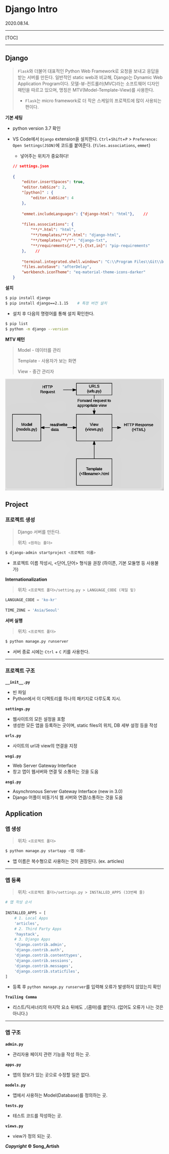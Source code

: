 # Django Intro

2020.08.14.



*****

[TOC]

*****



## Django

> `Flask`와 더불어 대표적인 Python Web Framework로 요청을 보내고 응답을 받는 서버를 만든다. 일반적인 static web과 비교해, Django는 Dynamic Web Application Program이다. 모델-뷰-컨트롤러(MVC)라는 소프트웨어 디자인 패턴을 따르고 있으며, 명칭은 MTV(Model-Template-View)를 사용한다.
>
> - `Flask`는 micro framework로 더 작은 스케일의 프로젝트에 많이 사용되는 편이다.

**기본 세팅**

- python version 3.7 확인

- VS Code에서 `Django` extension을 설치한다.
  `Ctrl`+`Shift`+`P` > `Preference: Open Settings(JSON)`에 코드를 붙여준다. (`files.associations`, `emmet`)
  
  - 넣어주는 위치가 중요하다!
  
  ```json
  // settings.json
  
  {
      "editor.insertSpaces": true,
      "editor.tabSize": 2,
      "[python]" : {
          "editor.tabSize": 4
      },
  
      "emmet.includeLanguages": {"django-html": "html"},	//
      
      "files.associations": {
          "**/*.html": "html",
          "**/templates/**/*.html": "django-html",
          "**/templates/**/*": "django-txt",
          "**/requirements{/**,*}.{txt,in}": "pip-requirements"
      },	//
  
      "terminal.integrated.shell.windows": "C:\\Program Files\\Git\\bin\\bash.exe",
      "files.autoSave": "afterDelay",
      "workbench.iconTheme": "eq-material-theme-icons-darker"
  }
  ```
  
  

**설치**

```bash
$ pip install django
$ pip install django==2.1.15	# 특정 버전 설치
```

- 설치 후 다음의 명령어를 통해 설치 확인한다.

```bash
$ pip list
$ python -m django --version
```

**MTV 패턴**

> Model - 데이터를 관리
>
> Template - 사용자가 보는 화면
>
> View - 중간 관리자

![MTV 패턴](img\django_how.png)



## Project

### 프로젝트 생성

> Django 서버를 만든다.
>
> 위치: `<원하는 폴더>`

```bash
$ django-admin startproject <프로젝트 이름>
```

- 프로젝트 이름 작성시, <단어_단어> 형식을 권장 (하이픈, 기본 모듈명 등 사용불가)

**Internationalization**

> 위치: `<프로젝트 폴더>/setting.py > LANGUAGE_CODE (제일 밑)`

```python
LANGUAGE_CODE = 'ko-kr'

TIME_ZONE = 'Asia/Seoul'
```

**서버 실행**

> 위치: `<프로젝트 폴더>`

```bash
$ python manage.py runserver
```

- 서버 종료 시에는 `Ctrl` + `C` 키를 사용한다.

---

### 프로젝트 구조

**`__init__.py`**

- 빈 파일
- Python에서 이 디렉토리를 하나의 패키지로 다루도록 지시.

**`settings.py`**

- 웹사이트의 모든 설정을 포함
- 생성한 모든 앱을 등록하는 곳이며, static files의 위치, DB 세부 설정 등을 작성

**`urls.py`**

- 사이트의 url과 view의 연결을 지정

**`wsgi.py`**

- Web Server Gateway Interface
- 창고 앱이 웹서버와 연결 및 소통하는 것을 도움

**`asgi.py`**

- Asynchronous Server Gateway Interface (new in 3.0)
- Django 어플이 비동기식 웹 서버와 연결/소통하는 것을 도움



## Application

### 앱 생성

> 위치: `<프로젝트 폴더>`

```bash
$ python manage.py startapp <앱 이름>
```

- 앱 이름은 복수형으로 사용하는 것이 권장된다. (ex. articles)

---

### 앱 등록

> 위치: `<프로젝트 폴더>/settings.py > INSTALLED_APPS (33번째 줄)`

```python
# 앱 작성 순서

INSTALLED_APPS = [
    # 1. Local Apps
    'articles',
    # 2. Third Party Apps
    'haystack',
    # 3. Django Apps
    'django.contrib.admin',
    'django.contrib.auth',
    'django.contrib.contenttypes',
    'django.contrib.sessions',
    'django.contrib.messages',
    'django.contrib.staticfiles',
]
```

- 등록 후 `python manage.py runserver`를 입력해 오류가 발생하지 않았는지 확인

**`Trailing Comma`**

- 리스트/딕셔너리의 마지막 요소 뒤에도 `,`(콤마)를 붙인다. (없어도 오류가 나는 것은 아니다.)

---

### 앱 구조

**`admin.py`**

- 관리자용 페이지 관련 기능을 작성 하는 곳.

**`apps.py`**

- 앱의 정보가 있는 곳으로 수정할 일은 없다.

**`models.py`**

- 앱에서 사용하는 Model(Database)를 정의하는 곳.

**`tests.py`**

- 테스트 코드를 작성하는 곳.

**`views.py`**

- view가 정의 되는 곳. 



***Copyright* © Song_Artish**

